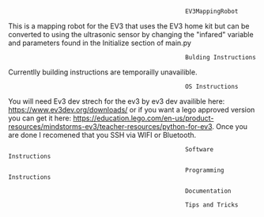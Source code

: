                                                       EV3MappingRobot


  This is a mapping robot for the EV3 that uses the EV3 home kit but can be converted to using the ultrasonic sensor by changing the "infared" variable and parameters found in the Initialize section of main.py
  
  
                                                      Bulding Instructions
Currentlly building instructions are temporailly unavailible.

                                                      OS Instructions
                                                      
You will need Ev3 dev strech for the ev3 by ev3 dev availible here: https://www.ev3dev.org/downloads/ or if you want a lego approved version you can get it here: https://education.lego.com/en-us/product-resources/mindstorms-ev3/teacher-resources/python-for-ev3. Once you are done I recomened that you SSH via WIFI or Bluetooth.

                                                      Software Instructions
                                                      
                                                      Programming Instructions
                                                      
                                                      Documentation
                                                      
                                                      Tips and Tricks
